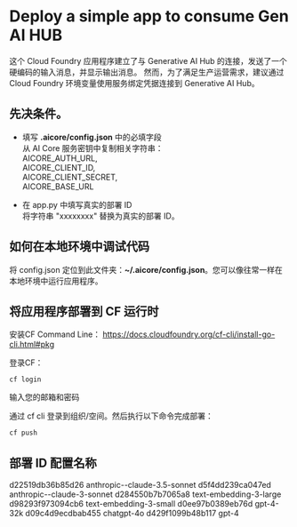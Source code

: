 # Deploy a simple app to consume Gen AI HUB
这个 Cloud Foundry 应用程序建立了与 Generative AI Hub 的连接，发送了一个硬编码的输入消息，并显示输出消息。
然而，为了满足生产运营需求，建议通过 Cloud Foundry 环境变量使用服务绑定凭据连接到 Generative AI Hub。

## 先决条件。

* 填写 **.aicore/config.json** 中的必填字段  
  从 AI Core 服务密钥中复制相关字符串：  
    AICORE_AUTH_URL,  
    AICORE_CLIENT_ID,  
    AICORE_CLIENT_SECRET,  
    AICORE_BASE_URL

* 在 app.py 中填写真实的部署 ID  
  将字符串 "xxxxxxxx" 替换为真实的部署 ID。

## 如何在本地环境中调试代码  
  将 config.json 定位到此文件夹：**~/.aicore/config.json**。您可以像往常一样在本地环境中运行应用程序。

## 将应用程序部署到 CF 运行时  
安装CF Command Line：
https://docs.cloudfoundry.org/cf-cli/install-go-cli.html#pkg

登录CF：
```
cf login
```
输入您的邮箱和密码


通过 cf cli 登录到组织/空间。然后执行以下命令完成部署：  
```bash
cf push
```


## 部署 ID          配置名称
d22519db36b85d26  anthropic--claude-3.5-sonnet
d5f4dd239ca047ed  anthropic--claude-3-sonnet
d284550b7b7065a8  text-embedding-3-large
d98293f973094cb6  text-embedding-3-small
d0ee97b0389eb76d  gpt-4-32k
d09c4d9ecdbab455  chatgpt-4o
d429f1099b48b117  gpt-4